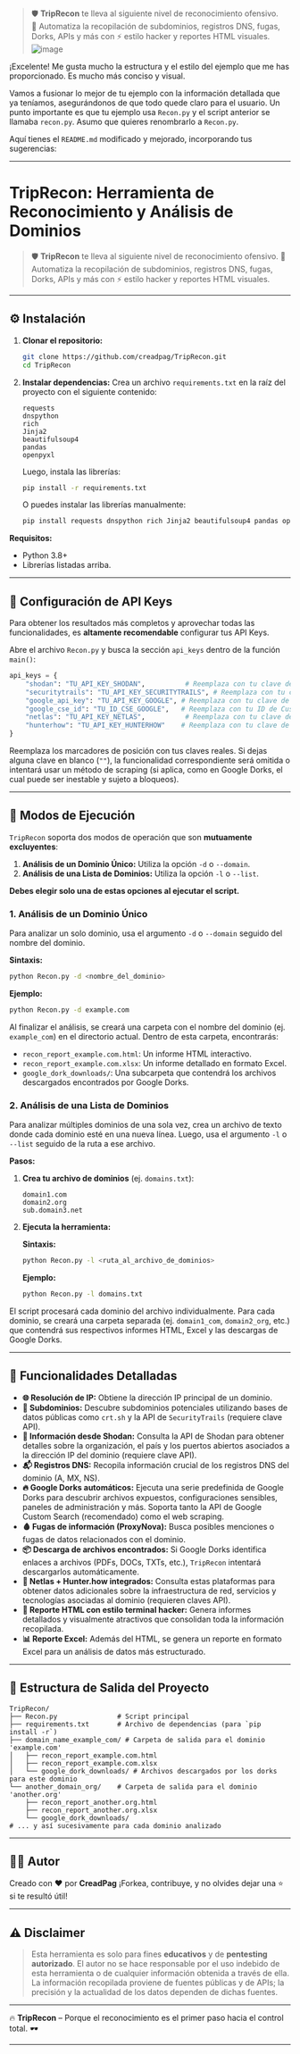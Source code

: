 > 🛡️ **TripRecon** te lleva al siguiente nivel de reconocimiento ofensivo.  
> 🚀 Automatiza la recopilación de subdominios, registros DNS, fugas, Dorks, APIs y más con ⚡ estilo hacker y reportes HTML visuales.
> ![image](https://github.com/user-attachments/assets/1f080aaf-8735-43c8-b2a9-6da9e60f8798)


¡Excelente\! Me gusta mucho la estructura y el estilo del ejemplo que me has proporcionado. Es mucho más conciso y visual.

Vamos a fusionar lo mejor de tu ejemplo con la información detallada que ya teníamos, asegurándonos de que todo quede claro para el usuario. Un punto importante es que tu ejemplo usa `Recon.py` y el script anterior se llamaba `recon.py`. Asumo que quieres renombrarlo a `Recon.py`.

Aquí tienes el `README.md` modificado y mejorado, incorporando tus sugerencias:

-----

# TripRecon: Herramienta de Reconocimiento y Análisis de Dominios

[](https://opensource.org/licenses/MIT)
[](https://www.python.org/downloads/)
[](https://www.google.com/search?q=https://github.com/creadpag/TripRecon)

> 🛡️ **TripRecon** te lleva al siguiente nivel de reconocimiento ofensivo.
> 🚀 Automatiza la recopilación de subdominios, registros DNS, fugas, Dorks, APIs y más con ⚡ estilo hacker y reportes HTML visuales.

-----

## ⚙️ Instalación

1.  **Clonar el repositorio:**

    ```bash
    git clone https://github.com/creadpag/TripRecon.git
    cd TripRecon
    ```

2.  **Instalar dependencias:**
    Crea un archivo `requirements.txt` en la raíz del proyecto con el siguiente contenido:

    ```
    requests
    dnspython
    rich
    Jinja2
    beautifulsoup4
    pandas
    openpyxl
    ```

    Luego, instala las librerías:

    ```bash
    pip install -r requirements.txt
    ```

    O puedes instalar las librerías manualmente:

    ```bash
    pip install requests dnspython rich Jinja2 beautifulsoup4 pandas openpyxl
    ```

**Requisitos:**

  * Python 3.8+
  * Librerías listadas arriba.

-----

## 🔑 Configuración de API Keys

Para obtener los resultados más completos y aprovechar todas las funcionalidades, es **altamente recomendable** configurar tus API Keys.

Abre el archivo `Recon.py` y busca la sección `api_keys` dentro de la función `main()`:

```python
api_keys = {
    "shodan": "TU_API_KEY_SHODAN",          # Reemplaza con tu clave de Shodan
    "securitytrails": "TU_API_KEY_SECURITYTRAILS", # Reemplaza con tu clave de SecurityTrails
    "google_api_key": "TU_API_KEY_GOOGLE", # Reemplaza con tu clave de Google Custom Search API
    "google_cse_id": "TU_ID_CSE_GOOGLE",   # Reemplaza con tu ID de Custom Search Engine
    "netlas": "TU_API_KEY_NETLAS",          # Reemplaza con tu clave de Netlas
    "hunterhow": "TU_API_KEY_HUNTERHOW"    # Reemplaza con tu clave de Hunter.how
}
```

Reemplaza los marcadores de posición con tus claves reales. Si dejas alguna clave en blanco (`""`), la funcionalidad correspondiente será omitida o intentará usar un método de scraping (si aplica, como en Google Dorks, el cual puede ser inestable y sujeto a bloqueos).

-----

## 🚀 Modos de Ejecución

`TripRecon` soporta dos modos de operación que son **mutuamente excluyentes**:

1.  **Análisis de un Dominio Único:** Utiliza la opción `-d` o `--domain`.
2.  **Análisis de una Lista de Dominios:** Utiliza la opción `-l` o `--list`.

**Debes elegir solo una de estas opciones al ejecutar el script.**

### 1\. Análisis de un Dominio Único

Para analizar un solo dominio, usa el argumento `-d` o `--domain` seguido del nombre del dominio.

**Sintaxis:**

```bash
python Recon.py -d <nombre_del_dominio>
```

**Ejemplo:**

```bash
python Recon.py -d example.com
```

Al finalizar el análisis, se creará una carpeta con el nombre del dominio (ej. `example_com`) en el directorio actual. Dentro de esta carpeta, encontrarás:

  * `recon_report_example.com.html`: Un informe HTML interactivo.
  * `recon_report_example.com.xlsx`: Un informe detallado en formato Excel.
  * `google_dork_downloads/`: Una subcarpeta que contendrá los archivos descargados encontrados por Google Dorks.

### 2\. Análisis de una Lista de Dominios

Para analizar múltiples dominios de una sola vez, crea un archivo de texto donde cada dominio esté en una nueva línea. Luego, usa el argumento `-l` o `--list` seguido de la ruta a ese archivo.

**Pasos:**

1.  **Crea tu archivo de dominios** (ej. `domains.txt`):

    ```
    domain1.com
    domain2.org
    sub.domain3.net
    ```

2.  **Ejecuta la herramienta:**

    **Sintaxis:**

    ```bash
    python Recon.py -l <ruta_al_archivo_de_dominios>
    ```

    **Ejemplo:**

    ```bash
    python Recon.py -l domains.txt
    ```

El script procesará cada dominio del archivo individualmente. Para cada dominio, se creará una carpeta separada (ej. `domain1_com`, `domain2_org`, etc.) que contendrá sus respectivos informes HTML, Excel y las descargas de Google Dorks.

-----

## 🧩 Funcionalidades Detalladas

  * **🌐 Resolución de IP:** Obtiene la dirección IP principal de un dominio.
  * **🔎 Subdominios:** Descubre subdominios potenciales utilizando bases de datos públicas como `crt.sh` y la API de `SecurityTrails` (requiere clave API).
  * **📡 Información desde Shodan:** Consulta la API de Shodan para obtener detalles sobre la organización, el país y los puertos abiertos asociados a la dirección IP del dominio (requiere clave API).
  * **📬 Registros DNS:** Recopila información crucial de los registros DNS del dominio (A, MX, NS).
  * **🔥 Google Dorks automáticos:** Ejecuta una serie predefinida de Google Dorks para descubrir archivos expuestos, configuraciones sensibles, paneles de administración y más. Soporta tanto la API de Google Custom Search (recomendado) como el web scraping.
  * **🩸 Fugas de información (ProxyNova):** Busca posibles menciones o fugas de datos relacionados con el dominio.
  * **📦 Descarga de archivos encontrados:** Si Google Dorks identifica enlaces a archivos (PDFs, DOCs, TXTs, etc.), `TripRecon` intentará descargarlos automáticamente.
  * **🧠 Netlas + Hunter.how integrados:** Consulta estas plataformas para obtener datos adicionales sobre la infraestructura de red, servicios y tecnologías asociadas al dominio (requieren claves API).
  * **📄 Reporte HTML con estilo terminal hacker:** Genera informes detallados y visualmente atractivos que consolidan toda la información recopilada.
  * **📊 Reporte Excel:** Además del HTML, se genera un reporte en formato Excel para un análisis de datos más estructurado.

-----

## 📁 Estructura de Salida del Proyecto

```
TripRecon/
├── Recon.py               # Script principal
├── requirements.txt       # Archivo de dependencias (para `pip install -r`)
├── domain_name_example_com/ # Carpeta de salida para el dominio 'example.com'
│   ├── recon_report_example.com.html
│   ├── recon_report_example.com.xlsx
│   └── google_dork_downloads/ # Archivos descargados por los dorks para este dominio
└── another_domain_org/    # Carpeta de salida para el dominio 'another.org'
    ├── recon_report_another.org.html
    ├── recon_report_another.org.xlsx
    └── google_dork_downloads/
# ... y así sucesivamente para cada dominio analizado
```

-----

## 👨‍💻 Autor

Creado con ❤️ por **CreadPag**
¡Forkea, contribuye, y no olvides dejar una ⭐ si te resultó útil\!

-----

## ⚠️ Disclaimer

> Esta herramienta es solo para fines **educativos** y de **pentesting autorizado**.
> El autor no se hace responsable por el uso indebido de esta herramienta o de cualquier información obtenida a través de ella.
> La información recopilada proviene de fuentes públicas y de APIs; la precisión y la actualidad de los datos dependen de dichas fuentes.

-----

🔥 **TripRecon** – Porque el reconocimiento es el primer paso hacia el control total. 🕶️

-----
